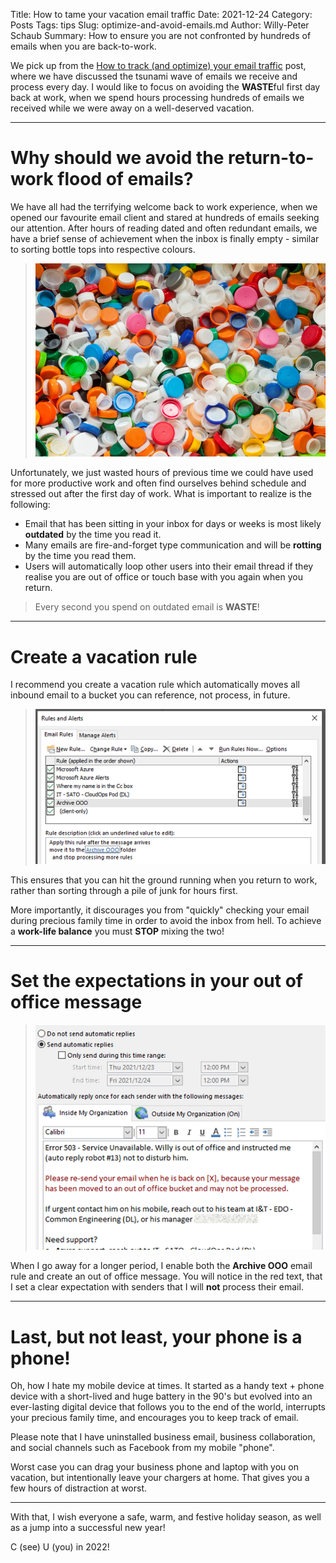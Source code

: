 Title: How to tame your vacation email traffic
Date: 2021-12-24
Category: Posts 
Tags: tips
Slug: optimize-and-avoid-emails.md
Author: Willy-Peter Schaub
Summary: How to ensure you are not confronted by hundreds of emails when you are back-to-work.

We pick up from the [How to track (and optimize) your email traffic](/optimize-and-track-emails.html) post, where we have discussed the tsunami wave of emails we receive and process every day. I would like to focus on avoiding the **WASTE**ful first day back at work, when we spend hours processing hundreds of emails we received while we were away on a well-deserved vacation.

---

# Why should we avoid the return-to-work flood of emails?

We have all had the terrifying welcome back to work experience, when we opened our favourite email client and stared at hundreds of emails seeking our attention. After hours of reading dated and often redundant emails, we have a brief sense of achievement when the inbox is finally empty - similar to sorting bottle tops into respective colours.

> ![Emails](../images/optimize-and-avoid-emails-0.png)

Unfortunately, we just wasted hours of previous time we could have used for more productive work and often find ourselves behind schedule and stressed out after the first day of work. What is important to realize is the following:

- Email that has been sitting in your inbox for days or weeks is most likely **outdated** by the time you read it.
- Many emails are fire-and-forget type communication and will be **rotting** by the time you read them.
- Users will automatically loop other users into their email thread if they realise you are out of office or touch base with you again when you return.

>
> Every second you spend on outdated email is **WASTE**!
>

---

# Create a vacation rule

I recommend you create a vacation rule which automatically moves all inbound email to a bucket you can reference, not process, in future.

> ![Email Rule](../images/optimize-and-avoid-emails-1.png)

This ensures that you can hit the ground running when you return to work, rather than sorting through a pile of junk for hours first.

More importantly, it discourages you from "quickly" checking your email during precious family time in order to avoid the inbox from hell. To achieve a **work-life balance** you must **STOP** mixing the two!

---

# Set the expectations in your out of office message

> ![Email Rule](../images/optimize-and-avoid-emails-2.png)

When I go away for a longer period, I enable both the **Archive OOO** email rule and create an out of office message. You will notice in the red text, that I set a clear expectation with senders that I will **not** process their email.

---

# Last, but not least, your phone is a phone!

Oh, how I hate my mobile device at times. It started as a handy text + phone device with a short-lived and huge battery in the 90's but evolved into an ever-lasting digital device that follows you to the end of the world, interrupts your precious family time, and encourages you to keep track of email.

Please note that I have uninstalled business email, business collaboration, and social channels such as Facebook from my mobile "phone".

Worst case you can drag your business phone and laptop with you on vacation, but intentionally leave your chargers at home. That gives you a few hours of distraction at worst.

---

With that, I wish everyone a safe, warm, and festive holiday season, as well as a jump into a successful new year!

C (see) U (you) in 2022!

